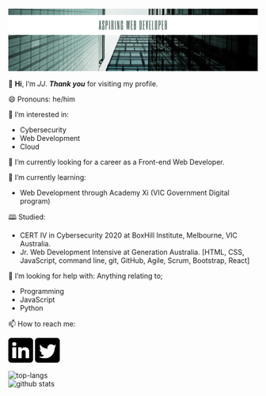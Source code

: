 ![](images/github.png)

👋 **Hi**, I’m _JJ_. **_Thank you_** for visiting my profile.

😄 Pronouns: he/him

👀 I’m interested in:
- Cybersecurity 
- Web Development
- Cloud

🔭 I’m currently looking for a career as a Front-end Web Developer.

🌱 I’m currently learning:
- Web Development through Academy Xi (VIC Government Digital program)

🕮 Studied:
- CERT IV in Cybersecurity 2020 at BoxHill Institute, Melbourne, VIC Australia.
- Jr. Web Development Intensive at Generation Australia.
[HTML, CSS, JavaScript, command line, git, GitHub, Agile, Scrum, Bootstrap, React]

🤔 I’m looking for help with:
Anything relating to;
- Programming 
- JavaScript
- Python

📫 How to reach me:

[![](images/linkedin50x50.png)](https://www.linkedin.com/in/IamJJChang/)
[![](images/twitter50x50.png)](https://twitter.com/IamJJChang)

![top-langs](https://github-readme-stats.vercel.app/api/top-langs?username=Jayz-lab&show_icons=true&theme=radical)
<br>
![github stats](https://github-readme-stats.vercel.app/api?username=Jayz-lab&show_icons=true&theme=radical)

<!---
Jayz-lab/Jayz-lab is a ✨ special ✨ repository because its `README.md` (this file) appears on your GitHub profile.
You can click the Preview link to take a look at your changes.
- 🔭 I’m currently working on …
- 🌱 I’m currently learning …
- 👯 I’m looking to collaborate on …
- 🤔 I’m looking for help with …
- 💬 Ask me about …
- 📫 How to reach me: …
- 😄 Pronouns: …
- ⚡ Fun fact: …
https://sarah-hart-landolt.medium.com/6-easy-steps-to-create-a-beautiful-github-profile-readme-edc7840b2c7
https://www.iconfinder.com/social-media-icons
https://docs.github.com/en/github/writing-on-github/getting-started-with-writing-and-formatting-on-github/basic-writing-and-formatting-syntax

syntax for spacing in filename.png -> ![](images/linkedin%20filename.png) %20
--->

